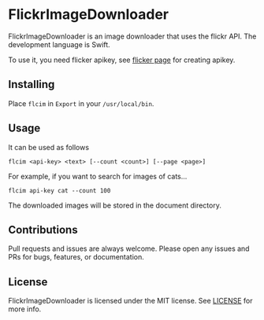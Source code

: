 # FlickrImageDownloader

FlickrImageDownloader is an image downloader that uses the flickr API. The development language is Swift.

To use it, you need flicker apikey, see [flicker page](https://www.flickr.com/services/apps/create/apply/) for creating apikey.

## Installing

Place `flcim` in `Export` in your `/usr/local/bin`.

## Usage

It can be used as follows

`flcim <api-key> <text> [--count <count>] [--page <page>]`

For example, if you want to search for images of cats...

`flcim api-key cat --count 100`

The downloaded images will be stored in the document directory.

## Contributions

Pull requests and issues are always welcome. Please open any issues and PRs for bugs, features, or documentation.

## License

FlickrImageDownloader is licensed under the MIT license. See [LICENSE](https://github.com/yyokii/FlickrImageDownloader/blob/main/LICENSE) for more info.
